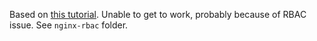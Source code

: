 Based on [this tutorial](https://hackernoon.com/setting-up-nginx-ingress-on-kubernetes-2b733d8d2f45).  Unable to get to work, probably because of RBAC issue.  See `nginx-rbac` folder.